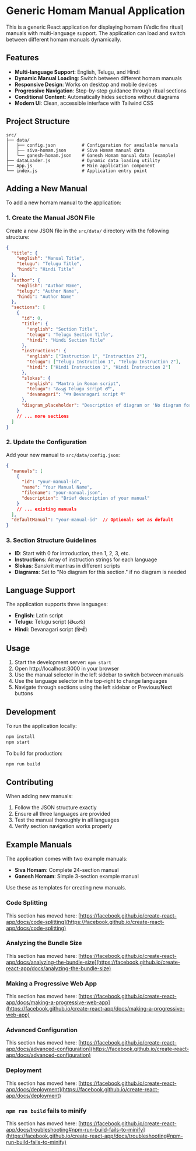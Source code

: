 # Generic Homam Manual Application

This is a generic React application for displaying homam (Vedic fire ritual) manuals with multi-language support. The application can load and switch between different homam manuals dynamically.

## Features

- **Multi-language Support**: English, Telugu, and Hindi
- **Dynamic Manual Loading**: Switch between different homam manuals
- **Responsive Design**: Works on desktop and mobile devices
- **Progressive Navigation**: Step-by-step guidance through ritual sections
- **Conditional Content**: Automatically hides sections without diagrams
- **Modern UI**: Clean, accessible interface with Tailwind CSS

## Project Structure

```
src/
├── data/
│   ├── config.json          # Configuration for available manuals
│   ├── siva-homam.json      # Siva Homam manual data
│   └── ganesh-homam.json    # Ganesh Homam manual data (example)
├── dataLoader.js            # Dynamic data loading utility
├── App.js                   # Main application component
└── index.js                 # Application entry point
```

## Adding a New Manual

To add a new homam manual to the application:

### 1. Create the Manual JSON File

Create a new JSON file in the `src/data/` directory with the following structure:

```json
{
  "title": {
    "english": "Manual Title",
    "telugu": "Telugu Title",
    "hindi": "Hindi Title"
  },
  "author": {
    "english": "Author Name",
    "telugu": "Author Name",
    "hindi": "Author Name"
  },
  "sections": [
    {
      "id": 0,
      "title": {
        "english": "Section Title",
        "telugu": "Telugu Section Title",
        "hindi": "Hindi Section Title"
      },
      "instructions": {
        "english": ["Instruction 1", "Instruction 2"],
        "telugu": ["Telugu Instruction 1", "Telugu Instruction 2"],
        "hindi": ["Hindi Instruction 1", "Hindi Instruction 2"]
      },
      "slokas": {
        "english": "Mantra in Roman script",
        "telugu": "మంత్ర Telugu script లో",
        "devanagari": "मंत्र Devanagari script में"
      },
      "diagram_placeholder": "Description of diagram or 'No diagram for this section.'"
    }
    // ... more sections
  ]
}
```

### 2. Update the Configuration

Add your new manual to `src/data/config.json`:

```json
{
  "manuals": [
    {
      "id": "your-manual-id",
      "name": "Your Manual Name",
      "filename": "your-manual.json",
      "description": "Brief description of your manual"
    }
    // ... existing manuals
  ],
  "defaultManual": "your-manual-id"  // Optional: set as default
}
```

### 3. Section Structure Guidelines

- **ID**: Start with 0 for introduction, then 1, 2, 3, etc.
- **Instructions**: Array of instruction strings for each language
- **Slokas**: Sanskrit mantras in different scripts
- **Diagrams**: Set to "No diagram for this section." if no diagram is needed

## Language Support

The application supports three languages:
- **English**: Latin script
- **Telugu**: Telugu script (తెలుగు)
- **Hindi**: Devanagari script (हिन्दी)

## Usage

1. Start the development server: `npm start`
2. Open http://localhost:3000 in your browser
3. Use the manual selector in the left sidebar to switch between manuals
4. Use the language selector in the top-right to change languages
5. Navigate through sections using the left sidebar or Previous/Next buttons

## Development

To run the application locally:

```bash
npm install
npm start
```

To build for production:

```bash
npm run build
```

## Contributing

When adding new manuals:
1. Follow the JSON structure exactly
2. Ensure all three languages are provided
3. Test the manual thoroughly in all languages
4. Verify section navigation works properly

## Example Manuals

The application comes with two example manuals:
- **Siva Homam**: Complete 24-section manual
- **Ganesh Homam**: Simple 3-section example manual

Use these as templates for creating new manuals.

### Code Splitting

This section has moved here: [https://facebook.github.io/create-react-app/docs/code-splitting](https://facebook.github.io/create-react-app/docs/code-splitting)

### Analyzing the Bundle Size

This section has moved here: [https://facebook.github.io/create-react-app/docs/analyzing-the-bundle-size](https://facebook.github.io/create-react-app/docs/analyzing-the-bundle-size)

### Making a Progressive Web App

This section has moved here: [https://facebook.github.io/create-react-app/docs/making-a-progressive-web-app](https://facebook.github.io/create-react-app/docs/making-a-progressive-web-app)

### Advanced Configuration

This section has moved here: [https://facebook.github.io/create-react-app/docs/advanced-configuration](https://facebook.github.io/create-react-app/docs/advanced-configuration)

### Deployment

This section has moved here: [https://facebook.github.io/create-react-app/docs/deployment](https://facebook.github.io/create-react-app/docs/deployment)

### `npm run build` fails to minify

This section has moved here: [https://facebook.github.io/create-react-app/docs/troubleshooting#npm-run-build-fails-to-minify](https://facebook.github.io/create-react-app/docs/troubleshooting#npm-run-build-fails-to-minify)
